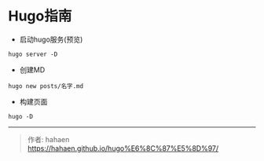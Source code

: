 # Hugo指南


* 启动hugo服务(预览)

```
hugo server -D
```

* 创建MD

```
hugo new posts/名字.md
```

* 构建页面

```
hugo -D
```



---

> 作者: hahaen  
> https://hahaen.github.io/hugo%E6%8C%87%E5%8D%97/
